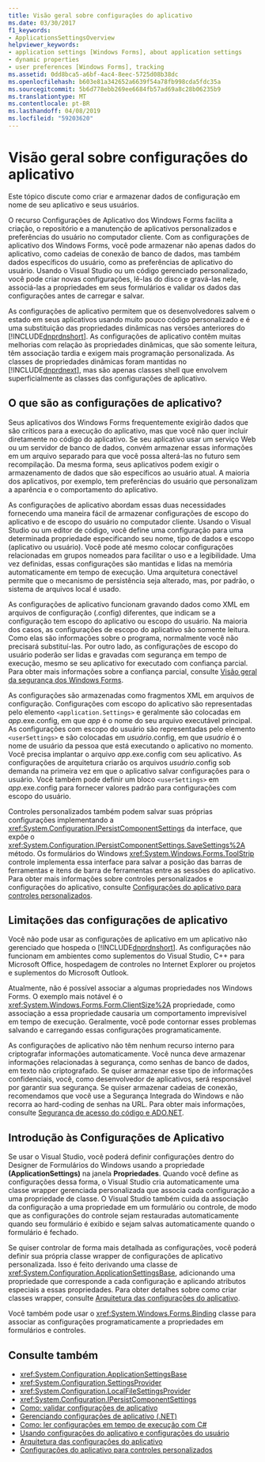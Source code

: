 ```yaml
---
title: Visão geral sobre configurações do aplicativo
ms.date: 03/30/2017
f1_keywords:
- ApplicationsSettingsOverview
helpviewer_keywords:
- application settings [Windows Forms], about application settings
- dynamic properties
- user preferences [Windows Forms], tracking
ms.assetid: 0dd8bca5-a6bf-4ac4-8eec-5725d08b38dc
ms.openlocfilehash: b603e81a342652a6639f54a78fb998cda5fdc35a
ms.sourcegitcommit: 5b6d778ebb269ee6684fb57ad69a8c28b06235b9
ms.translationtype: MT
ms.contentlocale: pt-BR
ms.lasthandoff: 04/08/2019
ms.locfileid: "59203620"
---
```

# <a name="application-settings-overview"></a>Visão geral sobre configurações do aplicativo
Este tópico discute como criar e armazenar dados de configuração em nome de seu aplicativo e seus usuários.  
  
 O recurso Configurações de Aplicativo dos Windows Forms facilita a criação, o repositório e a manutenção de aplicativos personalizados e preferências do usuário no computador cliente. Com as configurações de aplicativo dos Windows Forms, você pode armazenar não apenas dados do aplicativo, como cadeias de conexão de banco de dados, mas também dados específicos do usuário, como as preferências de aplicativo do usuário. Usando o Visual Studio ou um código gerenciado personalizado, você pode criar novas configurações, lê-las do disco e gravá-las nele, associá-las a propriedades em seus formulários e validar os dados das configurações antes de carregar e salvar.  
  
 As configurações de aplicativo permitem que os desenvolvedores salvem o estado em seus aplicativos usando muito pouco código personalizado e é uma substituição das propriedades dinâmicas nas versões anteriores do [!INCLUDE[dnprdnshort](../../../../includes/dnprdnshort-md.md)]. As configurações de aplicativo contêm muitas melhorias com relação às propriedades dinâmicas, que são somente leitura, têm associação tardia e exigem mais programação personalizada. As classes de propriedades dinâmicas foram mantidas no [!INCLUDE[dnprdnext](../../../../includes/dnprdnext-md.md)], mas são apenas classes shell que envolvem superficialmente as classes das configurações de aplicativo.  
  
## <a name="what-are-application-settings"></a>O que são as configurações de aplicativo?  
 Seus aplicativos dos Windows Forms frequentemente exigirão dados que são críticos para a execução do aplicativo, mas que você não quer incluir diretamente no código do aplicativo. Se seu aplicativo usar um serviço Web ou um servidor de banco de dados, convém armazenar essas informações em um arquivo separado para que você possa alterá-las no futuro sem recompilação. Da mesma forma, seus aplicativos podem exigir o armazenamento de dados que são específicos ao usuário atual. A maioria dos aplicativos, por exemplo, tem preferências do usuário que personalizam a aparência e o comportamento do aplicativo.  
  
 As configurações de aplicativo abordam essas duas necessidades fornecendo uma maneira fácil de armazenar configurações de escopo do aplicativo e de escopo do usuário no computador cliente. Usando o Visual Studio ou um editor de código, você define uma configuração para uma determinada propriedade especificando seu nome, tipo de dados e escopo (aplicativo ou usuário). Você pode até mesmo colocar configurações relacionadas em grupos nomeados para facilitar o uso e a legibilidade. Uma vez definidas, essas configurações são mantidas e lidas na memória automaticamente em tempo de execução. Uma arquitetura conectável permite que o mecanismo de persistência seja alterado, mas, por padrão, o sistema de arquivos local é usado.  
  
 As configurações de aplicativo funcionam gravando dados como XML em arquivos de configuração (.config) diferentes, que indicam se a configuração tem escopo do aplicativo ou escopo do usuário. Na maioria dos casos, as configurações de escopo do aplicativo são somente leitura. Como elas são informações sobre o programa, normalmente você não precisará substituí-las. Por outro lado, as configurações de escopo do usuário poderão ser lidas e gravadas com segurança em tempo de execução, mesmo se seu aplicativo for executado com confiança parcial. Para obter mais informações sobre a confiança parcial, consulte [Visão geral da segurança dos Windows Forms](../security-in-windows-forms-overview.md).  
  
 As configurações são armazenadas como fragmentos XML em arquivos de configuração. Configurações com escopo do aplicativo são representadas pelo elemento `<application.Settings>` e geralmente são colocadas em *app*.exe.config, em que *app* é o nome do seu arquivo executável principal. As configurações com escopo do usuário são representadas pelo elemento `<userSettings>` e são colocadas em *usuário*.config, em que *usuário* é o nome de usuário da pessoa que está executando o aplicativo no momento. Você precisa implantar o arquivo *app*.exe.config com seu aplicativo. As configurações de arquitetura criarão os arquivos *usuário*.config sob demanda na primeira vez em que o aplicativo salvar configurações para o usuário. Você também pode definir um bloco `<userSettings>` em *app*.exe.config para fornecer valores padrão para configurações com escopo do usuário.  
  
 Controles personalizados também podem salvar suas próprias configurações implementando a <xref:System.Configuration.IPersistComponentSettings> da interface, que expõe o <xref:System.Configuration.IPersistComponentSettings.SaveSettings%2A> método. Os formulários do Windows <xref:System.Windows.Forms.ToolStrip> controle implementa essa interface para salvar a posição das barras de ferramentas e itens de barra de ferramentas entre as sessões do aplicativo. Para obter mais informações sobre controles personalizados e configurações do aplicativo, consulte [Configurações do aplicativo para controles personalizados](application-settings-for-custom-controls.md).  
  
## <a name="limitations-of-application-settings"></a>Limitações das configurações de aplicativo  
 Você não pode usar as configurações de aplicativo em um aplicativo não gerenciado que hospeda o [!INCLUDE[dnprdnshort](../../../../includes/dnprdnshort-md.md)]. As configurações não funcionam em ambientes como suplementos do Visual Studio, C++ para Microsoft Office, hospedagem de controles no Internet Explorer ou projetos e suplementos do Microsoft Outlook.  
  
 Atualmente, não é possível associar a algumas propriedades nos Windows Forms. O exemplo mais notável é o <xref:System.Windows.Forms.Form.ClientSize%2A> propriedade, como associação a essa propriedade causaria um comportamento imprevisível em tempo de execução. Geralmente, você pode contornar esses problemas salvando e carregando essas configurações programaticamente.  
  
 As configurações de aplicativo não têm nenhum recurso interno para criptografar informações automaticamente. Você nunca deve armazenar informações relacionadas à segurança, como senhas de banco de dados, em texto não criptografado. Se quiser armazenar esse tipo de informações confidenciais, você, como desenvolvedor de aplicativos, será responsável por garantir sua segurança. Se quiser armazenar cadeias de conexão, recomendamos que você use a Segurança Integrada do Windows e não recorra ao hard-coding de senhas na URL. Para obter mais informações, consulte [Segurança de acesso do código e ADO.NET](../../data/adonet/code-access-security.md).  
  
## <a name="getting-started-with-application-settings"></a>Introdução às Configurações de Aplicativo  
 Se usar o Visual Studio, você poderá definir configurações dentro do Designer de Formulários do Windows usando a propriedade **(ApplicationSettings)** na janela **Propriedades**. Quando você define as configurações dessa forma, o Visual Studio cria automaticamente uma classe wrapper gerenciada personalizada que associa cada configuração a uma propriedade de classe. O Visual Studio também cuida da associação da configuração a uma propriedade em um formulário ou controle, de modo que as configurações do controle sejam restauradas automaticamente quando seu formulário é exibido e sejam salvas automaticamente quando o formulário é fechado.  
  
 Se quiser controlar de forma mais detalhada as configurações, você poderá definir sua própria classe wrapper de configurações de aplicativo personalizada. Isso é feito derivando uma classe de <xref:System.Configuration.ApplicationSettingsBase>, adicionando uma propriedade que corresponde a cada configuração e aplicando atributos especiais a essas propriedades. Para obter detalhes sobre como criar classes wrapper, consulte [Arquitetura das configurações do aplicativo](application-settings-architecture.md).  
  
 Você também pode usar o <xref:System.Windows.Forms.Binding> classe para associar as configurações programaticamente a propriedades em formulários e controles.  
  
## <a name="see-also"></a>Consulte também

- <xref:System.Configuration.ApplicationSettingsBase>
- <xref:System.Configuration.SettingsProvider>
- <xref:System.Configuration.LocalFileSettingsProvider>
- <xref:System.Configuration.IPersistComponentSettings>
- [Como: validar configurações de aplicativo](how-to-validate-application-settings.md)
- [Gerenciando configurações de aplicativo (.NET)](/visualstudio/ide/managing-application-settings-dotnet)
- [Como: ler configurações em tempo de execução com C#](how-to-read-settings-at-run-time-with-csharp.md)
- [Usando configurações do aplicativo e configurações do usuário](using-application-settings-and-user-settings.md)
- [Arquitetura das configurações do aplicativo](application-settings-architecture.md)
- [Configurações do aplicativo para controles personalizados](application-settings-for-custom-controls.md)

